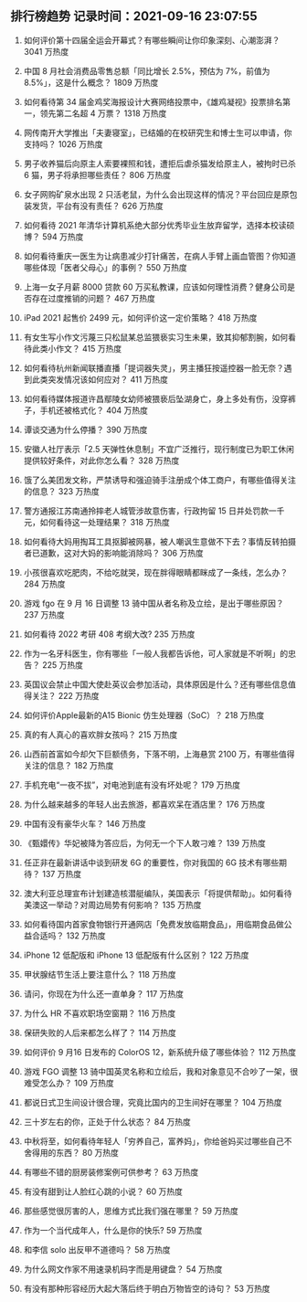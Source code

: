 
## 排行榜趋势 记录时间：2021-09-16 23:07:55
  
  1. 如何评价第十四届全运会开幕式？有哪些瞬间让你印象深刻、心潮澎湃？ 3041 万热度
    
  2. 中国 8 月社会消费品零售总额「同比增长 2.5%，预估为 7%，前值为 8.5%」，这是什么概念？ 1809 万热度
    
  3. 如何看待第 34 届金鸡奖海报设计大赛网络投票中，《雄鸡凝视》投票排名第一，领先第二名超 4 万票？ 1318 万热度
    
  4. 网传南开大学推出「夫妻寝室」，已结婚的在校研究生和博士生可以申请，你支持吗？ 1026 万热度
    
  5. 男子收养猫后向原主人索要裸照和钱，遭拒后虐杀猫发给原主人，被拘时已杀 6 猫，男子将承担哪些责任？ 806 万热度
    
  6. 女子网购矿泉水出现 2 只活老鼠，为什么会出现这样的情况？平台回应是原包装发货，平台有没有责任？ 626 万热度
    
  7. 如何看待 2021 年清华计算机系绝大部分优秀毕业生放弃留学，选择本校读硕博？ 594 万热度
    
  8. 如何看待重庆一医生为让病患减少打针痛苦，在病人手臂上画血管图？你知道哪些体现「医者父母心」的事例？ 550 万热度
    
  9. 上海一女子月薪 8000 贷款 60 万买私教课，应该如何理性消费？健身公司是否存在过度推销的问题？ 467 万热度
    
  10. iPad 2021 起售价 2499 元，如何评价这一定价策略？ 418 万热度
    
  11. 有女生写小作文污蔑三只松鼠某总监猥亵实习生未果，致其抑郁割腕，如何看待此类小作文？ 415 万热度
    
  12. 如何看待杭州新闻联播直播「提词器失灵」，男主播狂按遥控器一脸无奈？遇到此类突发情况该如何应对？ 411 万热度
    
  13. 如何看待媒体报道许昌鄢陵女幼师被猥亵后坠湖身亡，身上多处有伤，没穿裤子，手机还被格式化？ 404 万热度
    
  14. 谭谈交通为什么停播？ 390 万热度
    
  15. 安徽人社厅表示「2.5 天弹性休息制」不宜广泛推行，现行制度已为职工休闲提供较好条件，对此你怎么看？ 328 万热度
    
  16. 饿了么美团发文称，严禁诱导和强迫骑手注册成个体工商户，有哪些值得关注的信息？ 323 万热度
    
  17. 警方通报江苏南通拎摔老人城管涉故意伤害，行政拘留 15 日并处罚款一千元，如何看待这一处理结果？ 318 万热度
    
  18. 如何看待大妈用掏耳工具抠脚被网暴，被人嘲讽生意做不下去？事情反转拍摄者已道歉，这对大妈的影响能消除吗？ 306 万热度
    
  19. 小孩很喜欢吃肥肉，不给吃就哭，现在胖得眼睛都眯成了一条线，怎么办？ 284 万热度
    
  20. 游戏 fgo 在 9 月 16 日调整 13 骑中国从者名称及立绘，是出于哪些原因？ 237 万热度
    
  21. 如何看待 2022 考研 408 考纲大改? 235 万热度
    
  22. 作为一名牙科医生，你有哪些「一般人我都告诉他，可人家就是不听啊」的忠告？ 225 万热度
    
  23. 英国议会禁止中国大使赴英议会参加活动，具体原因是什么？还有哪些信息值得关注？ 222 万热度
    
  24. 如何评价Apple最新的A15 Bionic 仿生处理器（SoC）？ 218 万热度
    
  25. 真的有人真心的喜欢胖女孩吗？ 215 万热度
    
  26. 山西前首富如今却欠下巨额债务，下落不明，上海悬赏 2100 万，有哪些值得关注的信息？ 182 万热度
    
  27. 手机充电“一夜不拔”，对电池到底有没有坏处呢？ 179 万热度
    
  28. 为什么越来越多的年轻人出去旅游，都喜欢呆在酒店里？ 176 万热度
    
  29. 中国有没有豪华火车？ 146 万热度
    
  30. 《甄嬛传》华妃被降为答应后，为何无一个下人敢刁难？ 139 万热度
    
  31. 任正非在最新讲话中谈到研发 6G 的重要性，你对我国的 6G 技术有哪些期待？ 137 万热度
    
  32. 澳大利亚总理宣布计划建造核潜艇编队，美国表示「将提供帮助」。如何看待美澳这一举动？对周边局势有何影响？ 135 万热度
    
  33. 如何看待国内首家食物银行开通网店「免费发放临期食品」，用临期食品做公益合适吗？ 132 万热度
    
  34. iPhone 12 低配版和 iPhone 13 低配版有什么区别？ 122 万热度
    
  35. 甲状腺结节生活上要注意什么？ 118 万热度
    
  36. 请问，你现在为什么还一直单身？ 117 万热度
    
  37. 为什么 HR 不喜欢职场空窗期？ 116 万热度
    
  38. 保研失败的人后来都怎么样了？ 114 万热度
    
  39. 如何评价 9 月16 日发布的 ColorOS 12，新系统升级了哪些体验？ 112 万热度
    
  40. 游戏 FGO 调整 13 骑中国英灵名称和立绘后，我和对象意见不合吵了一架，很难受怎么办？ 109 万热度
    
  41. 都说日式卫生间设计很合理，究竟比国内的卫生间好在哪里？ 104 万热度
    
  42. 三十岁左右的你，正处于什么状态？ 84 万热度
    
  43. 中秋将至，如何看待年轻人「穷养自己，富养妈」，你给爸妈买过哪些自己不舍得用的东西？ 80 万热度
    
  44. 有哪些不错的厨房装修案例可供参考？ 63 万热度
    
  45. 有没有甜到让人脸红心跳的小说？ 60 万热度
    
  46. 那些感觉很厉害的人，思维方式比我们强在哪里？ 59 万热度
    
  47. 作为一个当代成年人，什么是你的快乐? 59 万热度
    
  48. 和李信 solo 出反甲不道德吗？ 58 万热度
    
  49. 为什么网文作家不用速录机码字而是用键盘？ 54 万热度
    
  50. 有没有那种形容经历大起大落后终于明白万物皆空的诗句？ 53 万热度
    
